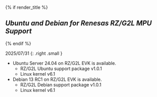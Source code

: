 {% if render_title %}

## *Ubuntu and Debian for Renesas RZ/G2L MPU Support*

{% endif %}

2025/07/31
{: .right .small }

* Ubuntu Server 24.04 on RZ/G2L EVK is available.
    * RZ/G2L Ubuntu support package v1.0.1
    * Linux kernel v6.1
* Debian 13 RC1 on RZ/G2L EVK is available.
    * RZ/G2L Debian support package v1.0.1
    * Linux kernel v6.1
